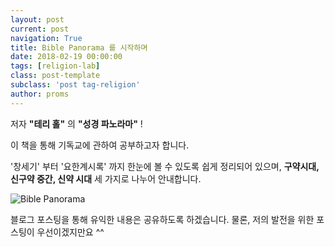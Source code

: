 ```yaml
---
layout: post
current: post
navigation: True
title: Bible Panorama 를 시작하며
date: 2018-02-19 00:00:00
tags: [religion-lab]
class: post-template
subclass: 'post tag-religion'
author: proms
---
```


저자 **"테리 홀"** 의 **"성경 파노라마"** !

이 책을 통해 기독교에 관하여 공부하고자 합니다.

'창세기' 부터 '요한계시록' 까지 한눈에 볼 수 있도록 쉽게 정리되어 있으며,
**구약시대, 신구약 중간, 신약 시대** 세 가지로 나누어 안내합니다.

![Bible Panorama]({{site.url}}/assets/images/religion_bible_panorama.jpg)

블로그 포스팅을 통해 유익한 내용은 공유하도록 하겠습니다.
물론, 저의 발전을 위한 포스팅이 우선이겠지만요 ^^